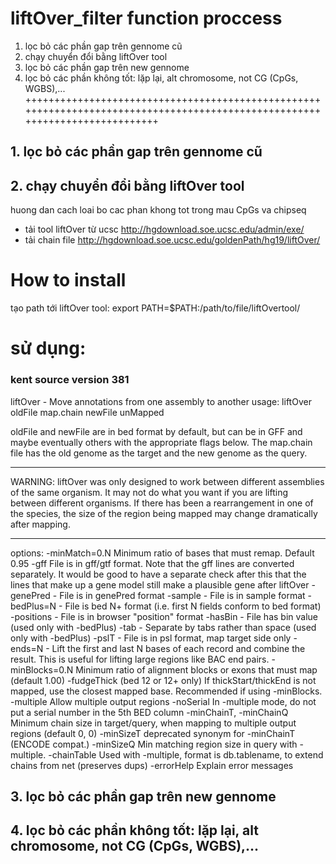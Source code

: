 # liftOver_filter function proccess
1. lọc bỏ các phần gap trên gennome cũ
2. chạy chuyển đổi bằng liftOver tool
3. lọc bỏ các phần gap trên new gennome
4. lọc bỏ các phần không tốt: lặp lại, alt chromosome, not CG (CpGs, WGBS),...
+++++++++++++++++++++++++++++++++++++++++++++++++++++++++++++++++++++++++++++++++++++++++++++++++++++++++++++++++++++++++++++

## 1. lọc bỏ các phần gap trên gennome cũ




## 2. chạy chuyển đổi bằng liftOver tool

huong dan cach loai bo cac phan khong tot trong mau CpGs va chipseq
* tải tool liftOver từ ucsc http://hgdownload.soe.ucsc.edu/admin/exe/
* tải chain file http://hgdownload.soe.ucsc.edu/goldenPath/hg19/liftOver/
# How to install 
tạo path tới liftOver tool:
export PATH=$PATH:/path/to/file/liftOvertool/
# sử dụng:
### kent source version 381 ###
liftOver - Move annotations from one assembly to another
usage:
   liftOver oldFile map.chain newFile unMapped

oldFile and newFile are in bed format by default, but can be in GFF and
maybe eventually others with the appropriate flags below.
The map.chain file has the old genome as the target and the new genome
as the query.

***********************************************************************
WARNING: liftOver was only designed to work between different
         assemblies of the same organism. It may not do what you want
         if you are lifting between different organisms. If there has
         been a rearrangement in one of the species, the size of the
         region being mapped may change dramatically after mapping.
***********************************************************************

options:
   -minMatch=0.N Minimum ratio of bases that must remap. Default 0.95
   -gff  File is in gff/gtf format.  Note that the gff lines are converted
         separately.  It would be good to have a separate check after this
         that the lines that make up a gene model still make a plausible gene
         after liftOver
   -genePred - File is in genePred format
   -sample - File is in sample format
   -bedPlus=N - File is bed N+ format (i.e. first N fields conform to bed format)
   -positions - File is in browser "position" format
   -hasBin - File has bin value (used only with -bedPlus)
   -tab - Separate by tabs rather than space (used only with -bedPlus)
   -pslT - File is in psl format, map target side only
   -ends=N - Lift the first and last N bases of each record and combine the
             result. This is useful for lifting large regions like BAC end pairs.
   -minBlocks=0.N Minimum ratio of alignment blocks or exons that must map
                  (default 1.00)
   -fudgeThick    (bed 12 or 12+ only) If thickStart/thickEnd is not mapped,
                  use the closest mapped base.  Recommended if using 
                  -minBlocks.
   -multiple               Allow multiple output regions
   -noSerial               In -multiple mode, do not put a serial number in the 5th BED column
   -minChainT, -minChainQ  Minimum chain size in target/query, when mapping
                           to multiple output regions (default 0, 0)
   -minSizeT               deprecated synonym for -minChainT (ENCODE compat.)
   -minSizeQ               Min matching region size in query with -multiple.
   -chainTable             Used with -multiple, format is db.tablename,
                               to extend chains from net (preserves dups)
   -errorHelp              Explain error messages


## 3. lọc bỏ các phần gap trên new gennome



## 4. lọc bỏ các phần không tốt: lặp lại, alt chromosome, not CG (CpGs, WGBS),...


